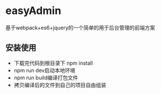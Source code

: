 # easyAdmin
  基于webpack+es6+jquery的一个简单的用于后台管理的前端方案
  
## 安装使用
- 下载完代码到根目录下 npm install
- npm run dev启动本地环境
- npm run build编译打包文件
- 拷贝编译后的文件到自己的项目自由组装